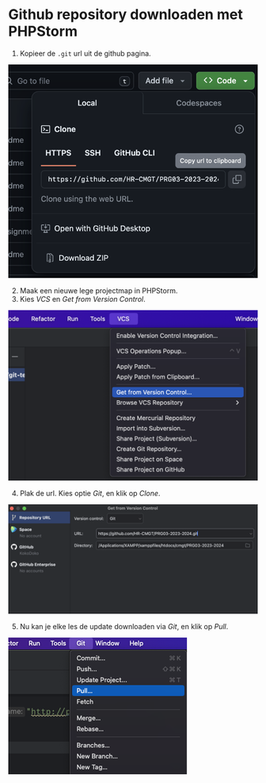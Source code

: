 # Github repository downloaden met PHPStorm

1. Kopieer de `.git` url uit de github pagina.

![img1](./images/git1.png)

2. Maak een nieuwe lege projectmap in PHPStorm.
3. Kies *VCS* en *Get from Version Control*.

![img1](./images/git2.png)

4. Plak de url. Kies optie *Git*, en klik op *Clone*.

![img1](./images/git3.png)

5. Nu kan je elke les de update downloaden via *Git*, en klik op *Pull*.

![img1](./images/git4.png)